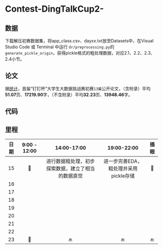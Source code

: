 # Contest-DingTalkCup2-

## 数据

下载解压初赛数据集，将app_class.csv、dayxx.txt放至Datasets中，在Visual Studio Code 或 Terminal 中运行 `dr/preprocessing.py`的`generate_pickle_origin`，获得pickle格式的粗处理数据，对应2.1、2.2、2.3、2.4小节。


## 论文

据[统计](https://products.aspose.app/pdf/zh/word-counter/pdf)，首届“钉钉杯”大学生大数据挑战赛初赛`13篇`公开论文，（含附录）平均
**51.07**页、**17219.90**字，（不含附录）平均**32.23**页、**13948.46**字。

## 代码

## 里程

| 日期 | 9:00 - 12:00 |        14:00-17:00        |       19:00-22:00       | 插眼 |
|:--:|:------------:|:-------------------------:|:-----------------------:|:--:|
| 15 |      🎵      | 进行数据粗处理，初步探索数据，建立了相当的数据直觉 | 进一步完善EDA，粗处理并采用pickle存储 | 📅 |
| 16 |              |                           |                         |    |
| 17 |              |                           |                         |    |
| 18 |              |                           |                         |    |
| 19 |              |                           |                         |    |
| 20 |              |                           |                         |    |
| 21 |              |                           |                         |    |
| 22 |              |                           |                         |    |
| 23 |      🚗      |            🔚             |           🔚            | 🔚 |